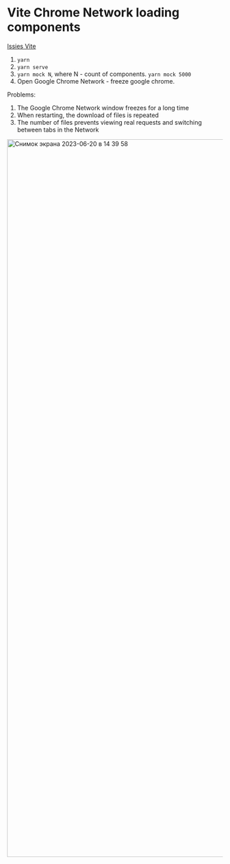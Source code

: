 # Vite Chrome Network loading components
[Issies Vite](https://github.com/vitejs/vite/issues/13570)

1. `yarn`
2. `yarn serve`
3. `yarn mock N`, where N - count of components. `yarn mock 5000`
4. Open Google Chrome Network - freeze google chrome.

Problems:
1. The Google Chrome Network window freezes for a long time
2. When restarting, the download of files is repeated
3. The number of files prevents viewing real requests and switching between tabs in the Network


<img width="1676" alt="Снимок экрана 2023-06-20 в 14 39 58" src="https://github.com/Lyumih/vite-check-components-loading/assets/32732179/40aa68e3-64e1-489e-b799-df34fd3a2d64">
